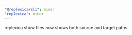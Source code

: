 ```yaml
---
"@replexica/cli": minor
"replexica": minor
---
```


replexica show files now shows both source and target paths
